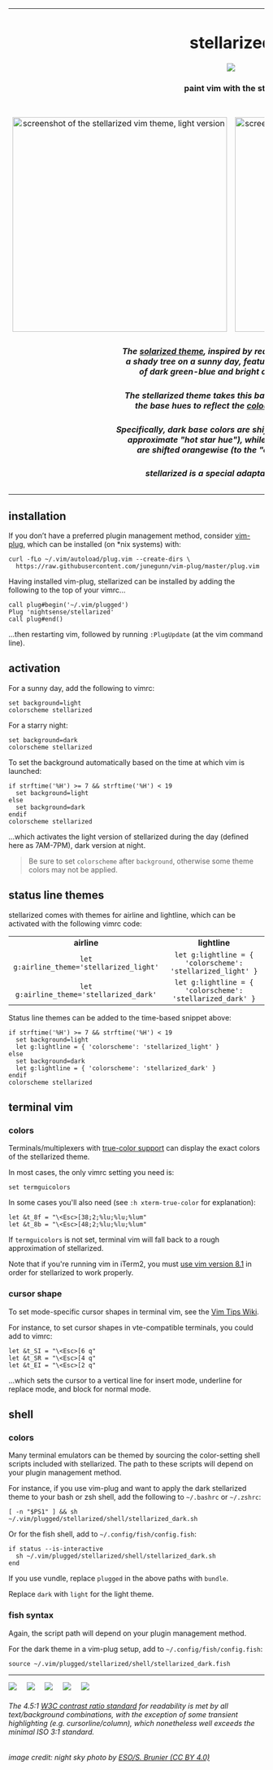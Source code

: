 <table><tbody align="center">

<tr><td colspan='2'><h1>stellarized</h1>
<img src="https://github.com/nightsense/stellarized/raw/master/images/header.jpg" />
<h4>paint vim with the stars</h4>
</td></tr>

<tr></tr>

<tr>
<td>
<br>
<img alt="screenshot of the stellarized vim theme, light version" src="https://github.com/nightsense/stellarized/raw/master/images/screenshot-light.png" width="422" />
<br>
</td>
<td>
<br>
<img alt="screenshot of the stellarized vim theme, dark version" src="https://github.com/nightsense/stellarized/raw/master/images/screenshot-dark.png" width="422" />
<br>
</td>
</tr>

<tr></tr>

<tr><td colspan='2'>

<h5>The <a href='http://ethanschoonover.com/solarized'>solarized theme</a>, inspired by reading a book under<br>a shady tree on a sunny day, features a base palette<br>of dark green-blue and bright orange-yellow.</h5>

<h5>The stellarized theme takes this basic idea and shifts<br>the base hues to reflect the <a href='http://www.vendian.org/mncharity/dir3/starcolor/details.html'>colours of the stars</a>.</h5>

<h5>Specifically, dark base colors are shifted bluewise (to the<br>approximate "hot star hue"), while light base colors<br>are shifted orangewise (to the "cold star hue").</h5>

<h5>stellarized is a special adaptation of <a href='https://github.com/nightsense/snow'>snow</a>.</h5>

</td></tr>

</tbody></table>


## installation

If you don’t have a preferred plugin management method, consider [vim-plug](https://github.com/junegunn/vim-plug), which can be installed (on \*nix systems) with:

```
curl -fLo ~/.vim/autoload/plug.vim --create-dirs \
  https://raw.githubusercontent.com/junegunn/vim-plug/master/plug.vim
```

Having installed vim-plug, stellarized can be installed by adding the following to the top of your vimrc...

```
call plug#begin('~/.vim/plugged')
Plug 'nightsense/stellarized'
call plug#end()
```

...then restarting vim, followed by running `:PlugUpdate` (at the vim command line).

## activation

For a sunny day, add the following to vimrc:

```
set background=light
colorscheme stellarized
```

For a starry night:

```
set background=dark
colorscheme stellarized
```

To set the background automatically based on the time at which vim is launched:

```
if strftime('%H') >= 7 && strftime('%H') < 19
  set background=light
else
  set background=dark
endif
colorscheme stellarized
```

...which activates the light version of stellarized during the day (defined here as 7AM-7PM), dark version at night.

> Be sure to set `colorscheme` after `background`, otherwise some theme colors may not be applied.

## status line themes

stellarized comes with themes for airline and lightline, which can be activated with the following vimrc code:

<table><tbody align='center'>
<tr>
<td><strong>airline</strong></td>
<td><strong>lightline</strong></td>
</tr>
<tr>
<td><code>let g:airline_theme='stellarized_light'</code></td>
<td><code>let g:lightline = { 'colorscheme': 'stellarized_light' }</code></td>
</tr>
<tr>
<td><code>let g:airline_theme='stellarized_dark'</code></td>
<td><code>let g:lightline = { 'colorscheme': 'stellarized_dark' }</code></td>
</tr>
</tbody></table>

Status line themes can be added to the time-based snippet above:

```
if strftime('%H') >= 7 && strftime('%H') < 19
  set background=light
  let g:lightline = { 'colorscheme': 'stellarized_light' }
else
  set background=dark
  let g:lightline = { 'colorscheme': 'stellarized_dark' }
endif
colorscheme stellarized
```

## terminal vim

### colors

Terminals/multiplexers with [true-color support](https://gist.github.com/XVilka/8346728#now-supporting-truecolour) can display the exact colors of the stellarized theme.

In most cases, the only vimrc setting you need is:

```
set termguicolors
```

In some cases you'll also need (see `:h xterm-true-color` for explanation):

```
let &t_8f = "\<Esc>[38;2;%lu;%lu;%lum"
let &t_8b = "\<Esc>[48;2;%lu;%lu;%lum"
```

If `termguicolors` is not set, terminal vim will fall back to a rough approximation of stellarized.

Note that if you're running vim in iTerm2, you must [use vim version 8.1](https://github.com/nightsense/stellarized/issues/4) in order for stellarized to work properly.

### cursor shape

To set mode-specific cursor shapes in terminal vim, see the [Vim Tips Wiki](http://vim.wikia.com/wiki/Change_cursor_shape_in_different_modes).

For instance, to set cursor shapes in vte-compatible terminals, you could add to vimrc:

```
let &t_SI = "\<Esc>[6 q"
let &t_SR = "\<Esc>[4 q"
let &t_EI = "\<Esc>[2 q"
```

...which sets the cursor to a vertical line for insert mode, underline for replace mode, and block for normal mode.

## shell

### colors

Many terminal emulators can be themed by sourcing the color-setting shell scripts included with stellarized. The path to these scripts will depend on your plugin management method.

For instance, if you use vim-plug and want to apply the dark stellarized theme to your bash or zsh shell, add the following to `~/.bashrc` or `~/.zshrc`:

```
[ -n "$PS1" ] && sh ~/.vim/plugged/stellarized/shell/stellarized_dark.sh
```

Or for the fish shell, add to `~/.config/fish/config.fish`:

```
if status --is-interactive
  sh ~/.vim/plugged/stellarized/shell/stellarized_dark.sh
end
```

If you use vundle, replace `plugged` in the above paths with `bundle`.

Replace `dark` with `light` for the light theme.

### fish syntax

Again, the script path will depend on your plugin management method.

For the dark theme in a vim-plug setup, add to `~/.config/fish/config.fish`:

```
source ~/.vim/plugged/stellarized/shell/stellarized_dark.fish
```

---

<a href='https://opensource.org/licenses/MIT'><img src='https://img.shields.io/badge/license-MIT-a31f34.svg?style=flat-square' /></a>
&nbsp;&nbsp;&nbsp;
<a href='https://www.python.org/'><img src='https://img.shields.io/badge/made%20with-Python-306998.svg?style=flat-square' /></a>
&nbsp;&nbsp;&nbsp;
<a href='https://fishshell.com/'><img src='https://img.shields.io/badge/made%20with-fish-d2232a.svg?style=flat-square' /></a>
&nbsp;&nbsp;&nbsp;
<a href='https://github.com/lifepillar/vim-colortemplate'><img src='https://img.shields.io/badge/made%20with-Colortemplate-007f00.svg?style=flat-square' /></a>
&nbsp;&nbsp;&nbsp;
<a href='https://www.w3.org/TR/UNDERSTANDING-WCAG20/visual-audio-contrast-contrast.html'><img src='https://img.shields.io/badge/meets%20standard-4.5%3A1%20readability%20contrast-005a9c.svg?style=flat-square' /></a>

<h6>The 4.5:1 <a href='https://www.w3.org/TR/UNDERSTANDING-WCAG20/visual-audio-contrast-contrast.html#visual-audio-contrast-contrast-73-head'>W3C contrast ratio standard</a> for readability is met by all text/background combinations, with the exception of some transient highlighting (e.g. cursorline/column), which nonetheless well exceeds the minimal ISO 3:1 standard.</h6>

<h6>image credit: night sky photo by <a href='https://commons.wikimedia.org/wiki/File:ESO_-_Milky_Way.jpg'>ESO/S. Brunier (CC BY 4.0)</a></h6>
